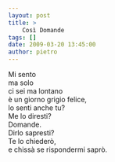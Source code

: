 ```yaml
---
layout: post
title: >
    Così Domande
tags: []
date: 2009-03-20 13:45:00
author: pietro
---
```

Mi sento<br/>ma solo<br/>ci sei ma lontano<br/>è un giorno grigio felice,<br/>lo senti anche tu?<br/>Me lo diresti?<br/>Domande.<br/>Dirlo sapresti?<br/>Te lo chiederò,<br/>e chissà se rispondermi saprò.
